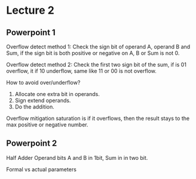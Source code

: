 # Lecture 2

## Powerpoint 1
Overflow detect method 1:
Check the sign bit of operand A, operand B and Sum, if the sign bit is both positive or negative on A, B or Sum is not 0.

Overflow detect method 2:
Check the first two sign bit of the sum, if is 01 overflow, it if 10 underflow, same  like 11 or 00 is not overflow.

How to avoid over/underflow?
1. Allocate one extra bit in operands.
2. Sign extend operands.
3. Do the addition.

Overflow mitigation saturation is if it overflows, then the result stays to the max positive or negative number.


## Powerpoint 2
Half Adder
Operand bits A and B in 1bit, Sum in in two bit.

Formal vs actual parameters